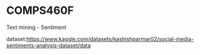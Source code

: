 # COMPS460F

Text mining - Sentiment

dataset:https://www.kaggle.com/datasets/kashishparmar02/social-media-sentiments-analysis-dataset/data
